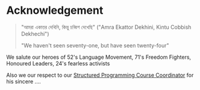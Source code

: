 # Acknowledgement

> "আমরা একাত্তর দেখিনি, কিন্তু চব্বিশ দেখেছি" ("Amra Ekattor Dekhini, Kintu Cobbish Dekhechi")
>
> "We haven't seen seventy-one, but have seen twenty-four"

We salute our heroes of 52's Language Movement, 71's Freedom Fighters, Honoured Leaders, 24's fearless activists

Also we our respect to our [Structured Programming Course Coordinator](https://x.com/FiXi_ReULV/status/1707070379464995168) for his sincere ....
